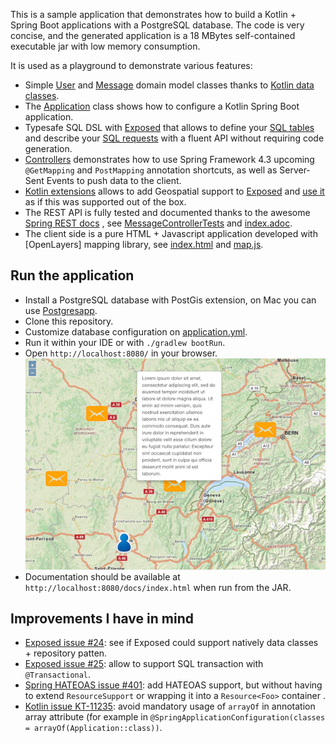 This is a sample application that demonstrates how to build a Kotlin + Spring Boot applications with a PostgreSQL database.
The code is very concise, and the generated application is a 18 MBytes self-contained executable jar with low memory consumption.

It is used as a playground to demonstrate various features:
 - Simple [User](https://github.com/sdeleuze/geospatial-messenger/blob/master/src/main/kotlin/io/spring/messenger/domain/User.kt)
   and [Message](https://github.com/sdeleuze/geospatial-messenger/blob/master/src/main/kotlin/io/spring/messenger/domain/Message.kt)
   domain model classes thanks to [Kotlin data classes](https://kotlinlang.org/docs/reference/data-classes.html).
 - The [Application](https://github.com/sdeleuze/geospatial-messenger/blob/master/src/main/kotlin/io/spring/messenger/Application.kt)
   class shows how to configure a Kotlin Spring Boot application. 
 - Typesafe SQL DSL with [Exposed](https://github.com/JetBrains/Exposed) that allows to define your
   [SQL tables](https://github.com/sdeleuze/geospatial-messenger/blob/master/src/main/kotlin/io/spring/messenger/Database.kt#L8-L20)
   and describe your [SQL requests](https://github.com/sdeleuze/geospatial-messenger/blob/master/src/main/kotlin/io/spring/messenger/repository/MessageRepository.kt)
   with a fluent API without requiring code generation.
 - [Controllers](https://github.com/sdeleuze/geospatial-messenger/blob/master/src/main/kotlin/io/spring/messenger/web/MessageController.kt)
   demonstrates how to use Spring Framework 4.3 upcoming `@GetMapping` and `PostMapping` annotation shortcuts, as well as Server-Sent Events
   to push data to the client.
 - [Kotlin extensions](https://github.com/sdeleuze/geospatial-messenger/blob/master/src/main/kotlin/io/spring/messenger/Database.kt#L23-L42)
    allows to add Geospatial support to [Exposed](https://github.com/JetBrains/Exposed) and
    [use it](https://github.com/sdeleuze/geospatial-messenger/blob/master/src/main/kotlin/io/spring/messenger/repository/UserRepository.kt#L35-L37)
    as if this was supported out of the box. 
 - The REST API is fully tested and documented thanks to the awesome [Spring REST docs](http://projects.spring.io/spring-restdocs/)
   , see [MessageControllerTests](https://github.com/sdeleuze/geospatial-messenger/blob/master/src/test/kotlin/io/spring/messenger/MessageControllerTests.kt)
   and [index.adoc](https://github.com/sdeleuze/geospatial-messenger/blob/master/src/main/asciidoc/index.adoc).
 - The client side is a pure HTML + Javascript application developed with [OpenLayers] mapping library, see
   [index.html](https://github.com/sdeleuze/geospatial-messenger/blob/master/src/main/resources/static/index.html)
   and [map.js](https://github.com/sdeleuze/geospatial-messenger/blob/master/src/main/resources/static/map.js).
     
## Run the application

 - Install a PostgreSQL database with PostGis extension, on Mac you can use [Postgresapp](http://postgresapp.com/).
 - Clone this repository.
 - Customize database configuration on [application.yml](https://github.com/sdeleuze/geospatial-messenger/blob/master/src/main/resources/application.yml).
 - Run it within your IDE or with `./gradlew bootRun`.
 - Open `http://localhost:8080/` in your browser.
![Screenshot](/screenshot.png?raw=true)
 - Documentation should be available at `http://localhost:8080/docs/index.html` when run from the JAR.

 
## Improvements I have in mind
 - [Exposed issue #24](https://github.com/JetBrains/Exposed/issues/24): see if Exposed could support natively data classes + repository patten.
 - [Exposed issue #25](https://github.com/JetBrains/Exposed/issues/25): allow to support SQL transaction with `@Transactional`.
 - [Spring HATEOAS issue #401](https://github.com/spring-projects/spring-hateoas/issues/401): add HATEOAS support, but without having to extend
   `ResourceSupport` or wrapping it into a `Resource<Foo>` container .
 - [Kotlin issue KT-11235](https://youtrack.jetbrains.com/issue/KT-11235): avoid mandatory usage of `arrayOf` in annotation array attribute
   (for example in `@SpringApplicationConfiguration(classes = arrayOf(Application::class))`.